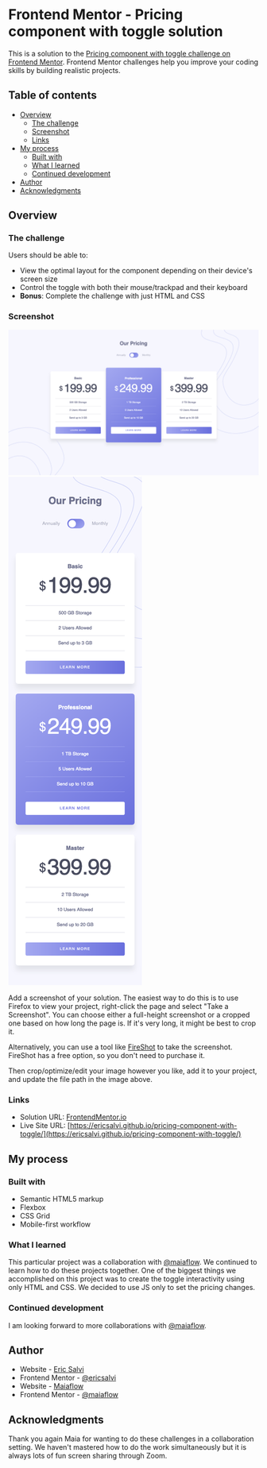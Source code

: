 # Frontend Mentor - Pricing component with toggle solution

This is a solution to the [Pricing component with toggle challenge on Frontend Mentor](https://www.frontendmentor.io/challenges/pricing-component-with-toggle-8vPwRMIC). Frontend Mentor challenges help you improve your coding skills by building realistic projects. 

## Table of contents

- [Overview](#overview)
  - [The challenge](#the-challenge)
  - [Screenshot](#screenshot)
  - [Links](#links)
- [My process](#my-process)
  - [Built with](#built-with)
  - [What I learned](#what-i-learned)
  - [Continued development](#continued-development)
- [Author](#author)
- [Acknowledgments](#acknowledgments)

## Overview

### The challenge

Users should be able to:

- View the optimal layout for the component depending on their device's screen size
- Control the toggle with both their mouse/trackpad and their keyboard
- **Bonus**: Complete the challenge with just HTML and CSS

### Screenshot

![](./design//desktop-solution.png)
![](./design/mobile-solution.png)

Add a screenshot of your solution. The easiest way to do this is to use Firefox to view your project, right-click the page and select "Take a Screenshot". You can choose either a full-height screenshot or a cropped one based on how long the page is. If it's very long, it might be best to crop it.

Alternatively, you can use a tool like [FireShot](https://getfireshot.com/) to take the screenshot. FireShot has a free option, so you don't need to purchase it. 

Then crop/optimize/edit your image however you like, add it to your project, and update the file path in the image above.

### Links

- Solution URL: [FrontendMentor.io]()
- Live Site URL: [https://ericsalvi.github.io/pricing-component-with-toggle/](https://ericsalvi.github.io/pricing-component-with-toggle/)

## My process

### Built with

- Semantic HTML5 markup
- Flexbox
- CSS Grid
- Mobile-first workflow

### What I learned

This particular project was a collaboration with [@maiaflow](https://github.com/maiaflow). We continued to learn how to do these projects together. One of the biggest things we accomplished on this project was to create the toggle interactivity using only HTML and CSS. We decided to use JS only to set the pricing changes. 

### Continued development

I am looking forward to more collaborations with [@maiaflow](https://github.com/maiaflow).

## Author

- Website - [Eric Salvi](https://github.com/ericsalvi)
- Frontend Mentor - [@ericsalvi](https://www.frontendmentor.io/profile/ericsalvi)
- Website - [Maiaflow](https://github.com/maiaflow)
- Frontend Mentor - [@maiaflow](https://www.frontendmentor.io/profile/maiaflow)

## Acknowledgments

Thank you again Maia for wanting to do these challenges in a collaboration setting. We haven't mastered how to do the work simultaneously but it is always lots of fun screen sharing through Zoom. 
